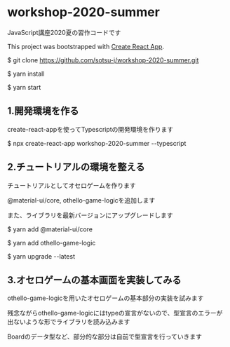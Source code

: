 # workshop-2020-summer
JavaScript講座2020夏の習作コードです

This project was bootstrapped with [Create React App](https://github.com/facebook/create-react-app).

$ git clone https://github.com/sotsu-j/workshop-2020-summer.git

$ yarn install

$ yarn start

## 1.開発環境を作る

create-react-appを使ってTypescriptの開発環境を作ります

$ npx create-react-app workshop-2020-summer --typescript

## 2.チュートリアルの環境を整える

チュートリアルとしてオセロゲームを作ります

@material-ui/core, othello-game-logicを追加します

また、ライブラリを最新バージョンにアップグレードします

$ yarn add @material-ui/core

$ yarn add othello-game-logic

$ yarn upgrade --latest

## 3.オセロゲームの基本画面を実装してみる

othello-game-logicを用いたオセロゲームの基本部分の実装を試みます

残念ながらothello-game-logicにはtypeの宣言がないので、型宣言のエラーが出ないような形でライブラリを読み込みます

Boardのデータ型など、部分的な部分は自前で型宣言を行っていきます